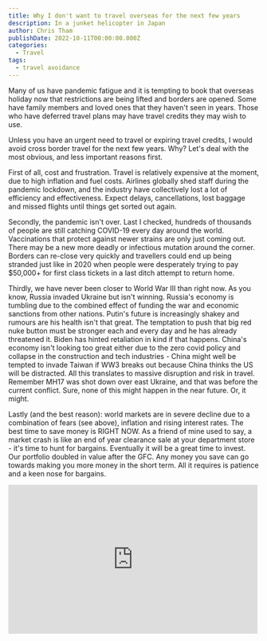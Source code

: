 ```yaml
---
title: Why I don't want to travel overseas for the next few years
description: In a junket helicopter in Japan
author: Chris Tham
publishDate: 2022-10-11T00:00:00.000Z
categories:
  - Travel
tags:
  - travel avoidance
---
```


Many of us have pandemic fatigue and it is tempting to book that overseas holiday now that restrictions are being lifted and borders are opened. Some have family members and loved ones that they haven't seen in years. Those who have deferred travel plans may have travel credits they may wish to use.

Unless you have an urgent need to travel or expiring travel credits, I would avoid cross border travel for the next few years. Why?
Let's deal with the most obvious, and less important reasons first.

First of all, cost and frustration. Travel is relatively expensive at the moment, due to high inflation and fuel costs. Airlines globally shed staff during the pandemic lockdown, and the industry have collectively lost a lot of efficiency and effectiveness. Expect delays, cancellations, lost baggage and missed flights until things get sorted out again.

Secondly, the pandemic isn't over. Last I checked, hundreds of thousands of people are still catching COVID-19 every day around the world. Vaccinations that protect against newer strains are only just coming out. There may be a new more deadly or infectious mutation around the corner. Borders can re-close very quickly and travellers could end up being stranded just like in 2020 when people were desperately trying to pay $50,000+ for first class tickets in a last ditch attempt to return home.

Thirdly, we have never been closer to World War III than right now. As you know, Russia invaded Ukraine but isn't winning. Russia's economy is tumbling due to the combined effect of funding the war and economic sanctions from other nations. Putin's future is increasingly shakey and rumours are his health isn't that great. The temptation to push that big red nuke button must be stronger each and every day and he has already threatened it. Biden has hinted retaliation in kind if that happens. China's economy isn't looking too great either due to the zero covid policy and collapse in the construction and tech industries - China might well be tempted to invade Taiwan if WW3 breaks out because China thinks the US will be distracted. All this translates to massive disruption and risk in travel. Remember MH17 was shot down over east Ukraine, and that was before the current conflict. Sure, none of this might happen in the near future. Or, it might.

Lastly (and the best reason): world markets are in severe decline due to a combination of fears (see above), inflation and rising interest rates. The best time to save money is RIGHT NOW. As a friend of mine used to say, a market crash is like an end of year clearance sale at your department store - it's time to hunt for bargains. Eventually it will be a great time to invest. Our portfolio doubled in value after the GFC. Any money you save can go towards making you more money in the short term. All it requires is patience and a keen nose for bargains.

<iframe src="https://www.facebook.com/plugins/post.php?href=https%3A%2F%2Fwww.facebook.com%2Fchris1.tham%2Fposts%2Fpfbid0NWWh8BFBDCxpPGBzysCLAsTYe2wHXGDzXz2CLEFhr1ipXbhqpUqDFXpfeEMbmzqdl&show_text=true&width=500" width="500" height="298" style="border:none;overflow:hidden" scrolling="no" frameborder="0" allowfullscreen="true" allow="autoplay; clipboard-write; encrypted-media; picture-in-picture; web-share"></iframe>
